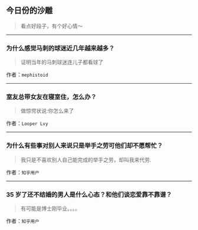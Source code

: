 ## 今日份的沙雕

> 看点好段子，有个好心情～


 
---

### 为什么感觉马刺的球迷近几年越来越多？

> 证明当年的马刺球迷连儿子都看球了


作者：`mephistoid`

---

### 室友总带女友在寝室住，怎么办？

> 做惊愕状说:你怎么来了


作者：`Looper Lvy`

---

### 为什么有些事对别人来说只是举手之劳可他们却不愿帮忙？

> 我只是不喜欢别人自己能完成的举手之劳，却叫我来代劳.


作者：`知乎用户`

---

### 35 岁了还不结婚的男人是什么心态？和他们谈恋爱靠不靠谱？

> 有可能是博士刚毕业。。。。


作者：`知乎用户`